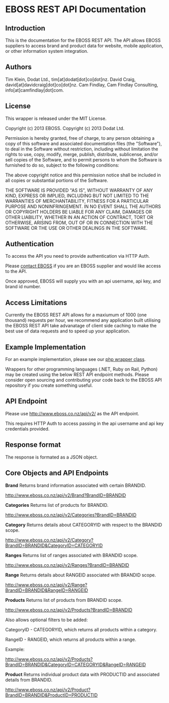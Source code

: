 EBOSS REST API Documentation
==================


Introduction
------------
This is the documentation for the EBOSS REST API. The API allows EBOSS suppliers to access brand and product data for website, mobile application, or other information system integration.


Authors
-------
Tim Klein, Dodat Ltd., tim[at]dodat[dot]co[dot]nz.
David Craig, david[at]davidcraig[dot]co[dot]nz.
Cam Findlay, Cam FIndlay Consulting, info[at]camfindlay[dot]com.


License
-------
This wrapper is released under the MIT License.

Copyright (c) 2013 EBOSS. Copyright (c) 2013 Dodat Ltd.

Permission is hereby granted, free of charge, to any person obtaining a copy of this software and associated documentation files (the "Software"), to deal in the Software without restriction, including without limitation the rights to use, copy, modify, merge, publish, distribute, sublicense, and/or sell copies of the Software, and to permit persons to whom the Software is furnished to do so, subject to the following conditions:

The above copyright notice and this permission notice shall be included in all copies or substantial portions of the Software.

THE SOFTWARE IS PROVIDED "AS IS", WITHOUT WARRANTY OF ANY KIND, EXPRESS OR IMPLIED, INCLUDING BUT NOT LIMITED TO THE WARRANTIES OF MERCHANTABILITY, FITNESS FOR A PARTICULAR PURPOSE AND NONINFRINGEMENT. IN NO EVENT SHALL THE AUTHORS OR COPYRIGHT HOLDERS BE LIABLE FOR ANY CLAIM, DAMAGES OR OTHER LIABILITY, WHETHER IN AN ACTION OF CONTRACT, TORT OR OTHERWISE, ARISING FROM, OUT OF OR IN CONNECTION WITH THE SOFTWARE OR THE USE OR OTHER DEALINGS IN THE SOFTWARE.


Authentication
--------------
To access the API you need to provide authentication via HTTP Auth.

Please [contact EBOSS](http://www.eboss.co.nz/contact) if you are an EBOSS supplier and would like access to the API.

Once approved, EBOSS will supply you with an api username, api key, and brand id number.


Access Limitations
------------------
Currently the EBOSS REST API allows for a maxiumum of 1000 (one thousand) requests per hour, we recommend any application built utilising the EBOSS REST API take advanatage of client side caching to make the best use of data requests and to speed up your application.


Example Implementation
----------------------
For an example implementation, please see our [php wrapper class](https://github.com/eboss-api/php-wrapper).

Wrappers for other programming languages (.NET, Ruby on Rail, Python) may be created using the below REST API endpoint methods.
Please consider open sourcing and contributing your code back to the EBOSS API repository if you create something useful.


API Endpoint
------------
Please use http://www.eboss.co.nz/api/v2/ as the API endpoint.

This requires HTTP Auth to access passing in the api username and api key credentials provided.


Response format
---------------
The response is formated as a JSON object.


Core Objects and API Endpoints
------------------------------

**Brand**
Returns brand information associated with certain BRANDID.

http://www.eboss.co.nz/api/v2/Brand?BrandID=BRANDID


**Categories**
Returns list of products for BRANDID.

http://www.eboss.co.nz/api/v2/Categories?BrandID=BRANDID


**Category**
Returns details about CATEGORYID with respect to the BRANDID scope.

http://www.eboss.co.nz/api/v2/Category?BrandID=BRANDID&CategoryID=CATEGORYID


**Ranges**
Returns list of ranges associated with BRANDID scope.

http://www.eboss.co.nz/api/v2/Ranges?BrandID=BRANDID


**Range**
Returns details about RANGEID associated with BRANDID scope.

http://www.eboss.co.nz/api/v2/Range?BrandID=BRANDID&RangeID=RANGEID


**Products**
Returns list of products from BRANDID scope.

http://www.eboss.co.nz/api/v2/Products?BrandID=BRANDID

Also allows optional filters to be added:

CategoryID - CATEGORYID, which returns all products within a category.

RangeID - RANGEID, which returns all products within a range.

Example:

http://www.eboss.co.nz/api/v2/Products?BrandID=BRANDID&CategoryID=CATEGORYID&RangeID=RANGEID


**Product**
Returns individual product data with PRODUCTID and associated details from BRANDID.

http://www.eboss.co.nz/api/v2/Product?BrandID=BRANDID&ProductID=PRODUCTID


